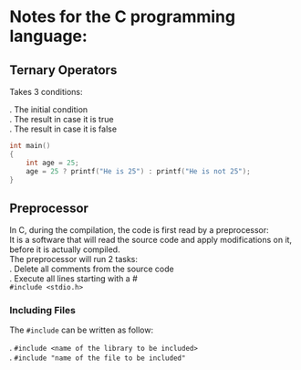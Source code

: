 # Notes for the C programming language:

## Ternary Operators

Takes 3 conditions: 

. The initial condition<br>
. The result in case it is true<br>
. The result in case it is false<br>

```c
int main()
{
    int age = 25;
    age = 25 ? printf("He is 25") : printf("He is not 25");
}
```


## Preprocessor

In C, during the compilation, the code is first read by a preprocessor:<br>
It is a software that will read the source code and apply modifications on it,
before it is actually compiled.<br>
The preprocessor will run 2 tasks:<br>
. Delete all comments from the source code<br>
. Execute all lines starting with a #<br>
`#include <stdio.h>`


### Including Files

The `#include` can be written as follow:

. `#include <name of the library to be included>`<br>
. `#include "name of the file to be included"`<br>



